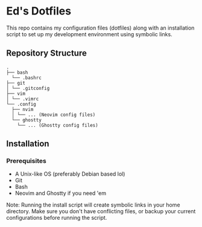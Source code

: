 # Ed's Dotfiles

This repo contains my configuration files (dotfiles) along with an installation script
to set up my development environment using symbolic links.

## Repository Structure

```
.
├── bash
  └── .bashrc
├── git
│ └── .gitconfig
├── vim
│ └── .vimrc
└── .config
  ├── nvim
  │ └── ... (Neovim config files)
  └── ghostty
    └── ... (Ghostty config files)
```

## Installation

### Prerequisites

- A Unix-like OS (preferably Debian based lol)
- Git
- Bash
- Neovim and Ghostty if you need 'em

Note: Running the install script will create symbolic links in your home directory. Make sure you
don't have conflicting files, or backup your current configurations before running the script.
